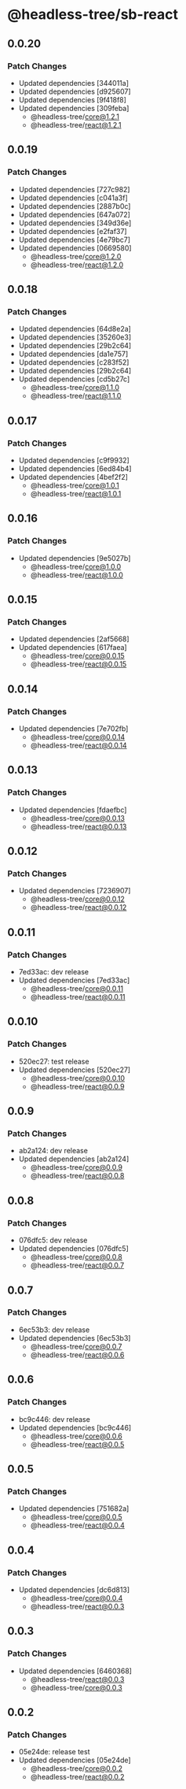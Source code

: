 # @headless-tree/sb-react

## 0.0.20

### Patch Changes

- Updated dependencies [344011a]
- Updated dependencies [d925607]
- Updated dependencies [9f418f8]
- Updated dependencies [309feba]
  - @headless-tree/core@1.2.1
  - @headless-tree/react@1.2.1

## 0.0.19

### Patch Changes

- Updated dependencies [727c982]
- Updated dependencies [c041a3f]
- Updated dependencies [2887b0c]
- Updated dependencies [647a072]
- Updated dependencies [349d36e]
- Updated dependencies [e2faf37]
- Updated dependencies [4e79bc7]
- Updated dependencies [0669580]
  - @headless-tree/core@1.2.0
  - @headless-tree/react@1.2.0

## 0.0.18

### Patch Changes

- Updated dependencies [64d8e2a]
- Updated dependencies [35260e3]
- Updated dependencies [29b2c64]
- Updated dependencies [da1e757]
- Updated dependencies [c283f52]
- Updated dependencies [29b2c64]
- Updated dependencies [cd5b27c]
  - @headless-tree/core@1.1.0
  - @headless-tree/react@1.1.0

## 0.0.17

### Patch Changes

- Updated dependencies [c9f9932]
- Updated dependencies [6ed84b4]
- Updated dependencies [4bef2f2]
  - @headless-tree/core@1.0.1
  - @headless-tree/react@1.0.1

## 0.0.16

### Patch Changes

- Updated dependencies [9e5027b]
  - @headless-tree/core@1.0.0
  - @headless-tree/react@1.0.0

## 0.0.15

### Patch Changes

- Updated dependencies [2af5668]
- Updated dependencies [617faea]
  - @headless-tree/core@0.0.15
  - @headless-tree/react@0.0.15

## 0.0.14

### Patch Changes

- Updated dependencies [7e702fb]
  - @headless-tree/core@0.0.14
  - @headless-tree/react@0.0.14

## 0.0.13

### Patch Changes

- Updated dependencies [fdaefbc]
  - @headless-tree/core@0.0.13
  - @headless-tree/react@0.0.13

## 0.0.12

### Patch Changes

- Updated dependencies [7236907]
  - @headless-tree/core@0.0.12
  - @headless-tree/react@0.0.12

## 0.0.11

### Patch Changes

- 7ed33ac: dev release
- Updated dependencies [7ed33ac]
  - @headless-tree/core@0.0.11
  - @headless-tree/react@0.0.11

## 0.0.10

### Patch Changes

- 520ec27: test release
- Updated dependencies [520ec27]
  - @headless-tree/core@0.0.10
  - @headless-tree/react@0.0.9

## 0.0.9

### Patch Changes

- ab2a124: dev release
- Updated dependencies [ab2a124]
  - @headless-tree/core@0.0.9
  - @headless-tree/react@0.0.8

## 0.0.8

### Patch Changes

- 076dfc5: dev release
- Updated dependencies [076dfc5]
  - @headless-tree/core@0.0.8
  - @headless-tree/react@0.0.7

## 0.0.7

### Patch Changes

- 6ec53b3: dev release
- Updated dependencies [6ec53b3]
  - @headless-tree/core@0.0.7
  - @headless-tree/react@0.0.6

## 0.0.6

### Patch Changes

- bc9c446: dev release
- Updated dependencies [bc9c446]
  - @headless-tree/core@0.0.6
  - @headless-tree/react@0.0.5

## 0.0.5

### Patch Changes

- Updated dependencies [751682a]
  - @headless-tree/core@0.0.5
  - @headless-tree/react@0.0.4

## 0.0.4

### Patch Changes

- Updated dependencies [dc6d813]
  - @headless-tree/core@0.0.4
  - @headless-tree/react@0.0.3

## 0.0.3

### Patch Changes

- Updated dependencies [6460368]
  - @headless-tree/react@0.0.3
  - @headless-tree/core@0.0.3

## 0.0.2

### Patch Changes

- 05e24de: release test
- Updated dependencies [05e24de]
  - @headless-tree/core@0.0.2
  - @headless-tree/react@0.0.2
